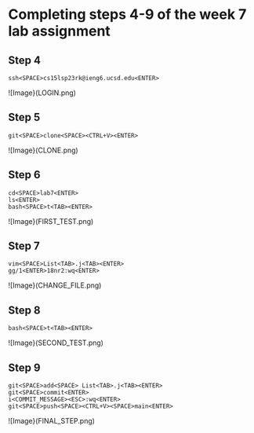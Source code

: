# Completing steps 4-9 of the week 7 lab assignment
## Step 4
```
ssh<SPACE>cs15lsp23rk@ieng6.ucsd.edu<ENTER>
```
![Image}(LOGIN.png)
## Step 5
```
git<SPACE>clone<SPACE><CTRL+V><ENTER>
```
![Image}(CLONE.png)
## Step 6
```
cd<SPACE>lab7<ENTER>
ls<ENTER>
bash<SPACE>t<TAB><ENTER>
```
![Image}(FIRST_TEST.png)
## Step 7
```
vim<SPACE>List<TAB>.j<TAB><ENTER>
gg/1<ENTER>18nr2:wq<ENTER>
```
![Image}(CHANGE_FILE.png)
## Step 8
```
bash<SPACE>t<TAB><ENTER>
```
![Image}(SECOND_TEST.png)
## Step 9
```
git<SPACE>add<SPACE> List<TAB>.j<TAB><ENTER>
git<SPACE>commit<ENTER>
i<COMMIT_MESSAGE><ESC>:wq<ENTER>
git<SPACE>push<SPACE><CTRL+V><SPACE>main<ENTER>
```
![Image}(FINAL_STEP.png)
